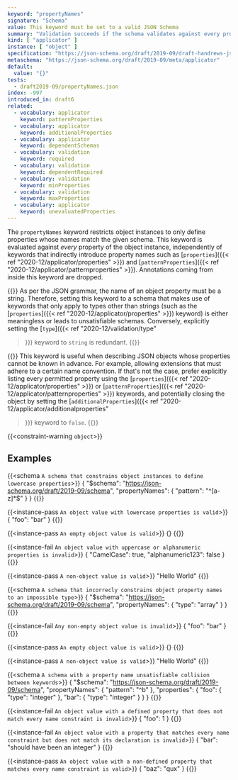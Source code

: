 ```yaml
---
keyword: "propertyNames"
signature: "Schema"
value: This keyword must be set to a valid JSON Schema
summary: "Validation succeeds if the schema validates against every property name in the instance."
kind: [ "applicator" ]
instance: [ "object" ]
specification: "https://json-schema.org/draft/2019-09/draft-handrews-json-schema-02#rfc.section.9.3.2.5"
metaschema: "https://json-schema.org/draft/2019-09/meta/applicator"
default:
  value: "{}"
tests:
  - draft2019-09/propertyNames.json
index: -997
introduced_in: draft6
related:
  - vocabulary: applicator
    keyword: patternProperties
  - vocabulary: applicator
    keyword: additionalProperties
  - vocabulary: applicator
    keyword: dependentSchemas
  - vocabulary: validation
    keyword: required
  - vocabulary: validation
    keyword: dependentRequired
  - vocabulary: validation
    keyword: minProperties
  - vocabulary: validation
    keyword: maxProperties
  - vocabulary: applicator
    keyword: unevaluatedProperties
---
```


The `propertyNames` keyword restricts object instances to only define
properties whose names match the given schema. This keyword is evaluated
against _every_ property of the object instance, independently of keywords that
indirectly introduce property names such as [`properties`]({{< ref
"2020-12/applicator/properties" >}}) and [`patternProperties`]({{< ref
"2020-12/applicator/patternproperties" >}}). Annotations coming from inside
this keyword are dropped.

{{<common-pitfall>}} As per the JSON grammar, the name of an object property
must be a string. Therefore, setting this keyword to a schema that makes use of
keywords that only apply to types other than strings (such as the
[`properties`]({{< ref "2020-12/applicator/properties" >}}) keyword) is either
meaningless or leads to unsatisfiable schemas. Conversely, explicitly setting
the [`type`]({{< ref "2020-12/validation/type"
>}}) keyword to `string` is redundant.
{{</common-pitfall>}}

{{<best-practice>}} This keyword is useful when describing JSON objects whose
properties cannot be known in advance. For example, allowing extensions that
must adhere to a certain name convention. If that's not the case, prefer
explicitly listing every permitted property using the [`properties`]({{< ref
"2020-12/applicator/properties" >}}) or [`patternProperties`]({{< ref
"2020-12/applicator/patternproperties" >}}) keywords, and potentially closing
the object by setting the [`additionalProperties`]({{< ref
"2020-12/applicator/additionalproperties"
>}}) keyword to `false`.  {{</best-practice>}}

{{<constraint-warning `object`>}}

## Examples

{{<schema `A schema that constrains object instances to define lowercase properties`>}}
{
  "$schema": "https://json-schema.org/draft/2019-09/schema",
  "propertyNames": { "pattern": "^[a-z]*$" }
}
{{</schema>}}

{{<instance-pass `An object value with lowercase properties is valid`>}}
{ "foo": "bar" }
{{</instance-pass>}}

{{<instance-pass `An empty object value is valid`>}}
{}
{{</instance-pass>}}

{{<instance-fail `An object value with uppercase or alphanumeric properties is invalid`>}}
{ "CamelCase": true, "alphanumeric123": false }
{{</instance-fail>}}

{{<instance-pass `A non-object value is valid`>}}
"Hello World"
{{</instance-pass>}}

{{<schema `A schema that incorrecly constrains object property names to an impossible type`>}}
{
  "$schema": "https://json-schema.org/draft/2019-09/schema",
  "propertyNames": { "type": "array" }
}
{{</schema>}}

{{<instance-fail `Any non-empty object value is invalid`>}}
{ "foo": "bar" }
{{</instance-fail>}}

{{<instance-pass `An empty object value is valid`>}}
{}
{{</instance-pass>}}

{{<instance-pass `A non-object value is valid`>}}
"Hello World"
{{</instance-pass>}}

{{<schema `A schema with a property name unsatisfiable collision between keywords`>}}
{
  "$schema": "https://json-schema.org/draft/2019-09/schema",
  "propertyNames": { "pattern": "^b" },
  "properties": {
    "foo": { "type": "integer" },
    "bar": { "type": "integer" }
  }
}
{{</schema>}}

{{<instance-fail `An object value with a defined property that does not match every name constraint is invalid`>}}
{ "foo": 1 }
{{</instance-fail>}}

{{<instance-fail `An object value with a property that matches every name constraint but does not match its declaration is invalid`>}}
{ "bar": "should have been an integer" }
{{</instance-fail>}}

{{<instance-pass `An object value with a non-defined property that matches every name constraint is valid`>}}
{ "baz": "qux" }
{{</instance-pass>}}
